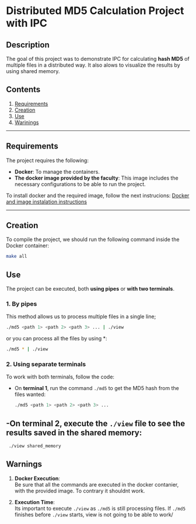 # Distributed MD5 Calculation Project with IPC


## Description
The goal of this project was to demonstrate IPC for calculating **hash MD5** of multiple files in a distributed way. It also alows to visualize the results by using shared memory.

## Contents
1. [Requirements](#requirements)
2. [Creation](#creation)
3. [Use](#use)
4. [Warinings](#warnings)

---

## Requirements

The project requires the following:

- **Docker**: To manage the containers.
- **The docker image provided by the faculty**: This image includes the necessary configurations to be able to run the project.

To install docker and the required image, follow the next instrucions:
[Docker and image instalation instructions](https://github.com/alejoaquili/ITBA-72.11-SO/blob/main/docker/README.md/)

---

## Creation

To compile the project, we should run the following command inside the Docker container:

```bash
make all
```

## Use

The project can be executed, both **using pipes** or **with two terminals**.

### 1. By pipes

This method allows us to process multiple files in a single line;

```bash
./md5 <path 1> <path 2> <path 3> ... | ./view
```
or you can process all the files by using *:

```bash
./md5 * | ./view
```

### 2. Using separate terminals

To work with both terminals, follow the code:

- On **terminal 1**, run the command `./md5` to get the MD5 hash from the files wanted:

  ```bash
  ./md5 <path 1> <path 2> <path 3> ...
  ```
-On **terminal 2**, execute the `./view` file to see the results saved in the shared memory:
- 
 ```bash
  ./view shared_memory
  ```

##  Warnings

1. **Docker Execution**:  
   Be sure that all the commands are executed in the docker contanier, with the provided image. To contrary it shouldnt work.

2. **Execution Time**:  
   Its important to execute `./view` as `./md5` is still processing files. If `./md5` finishes before `./view` starts, view is not going to be able to work/


